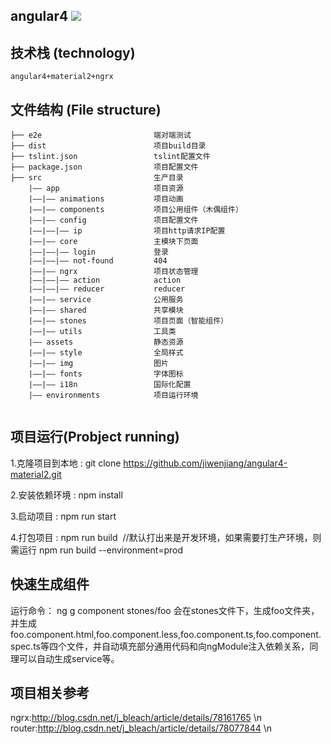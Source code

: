 ## angular4 <img src='https://img.shields.io/badge/node-v7.8.0-green.svg'>
   
## 技术栈 (technology)

```
angular4+material2+ngrx 
```

## 文件结构 (File structure)


```
├── e2e                         端对端测试
├── dist                        项目build目录
├── tslint.json                 tslint配置文件
├── package.json                项目配置文件
├── src                         生产目录
    |—— app                     项目资源
    |——|—— animations           项目动画
    |——|—— components           项目公用组件（木偶组件）
    |——|—— config               项目配置文件    
    |——|——|—— ip                项目http请求IP配置    
    |——|—— core                 主模块下页面  
    |——|——|—— login             登录 
    |——|——|—— not-found         404 
    |——|—— ngrx                 项目状态管理
    |——|——|—— action            action
    |——|——|—— reducer           reducer
    |——|—— service              公用服务  
    |——|—— shared               共享模块
    |——|—— stones               项目页面（智能组件）
    |——|—— utils                工具类  
    |—— assets                  静态资源
    |——|—— style                全局样式    
    |——|—— img                  图片
    |——|—— fonts                字体图标
    |——|—— i18n                 国际化配置
    |—— environments            项目运行环境
   
```



## 项目运行(Probject running)

1.克隆项目到本地 : git clone https://github.com/jiwenjiang/angular4-material2.git 

2.安装依赖环境 : npm install      

3.启动项目 : npm run start        

4.打包项目 : npm run build  //默认打出来是开发环境，如果需要打生产环境，则需运行 npm run build --environment=prod


## 快速生成组件
运行命令： ng g component stones/foo 
会在stones文件下，生成foo文件夹，并生成foo.component.html,foo.component.less,foo.component.ts,foo.component.spec.ts等四个文件，并自动填充部分通用代码和向ngModule注入依赖关系，同理可以自动生成service等。

## 项目相关参考

ngrx:http://blog.csdn.net/j_bleach/article/details/78161765 \n
router:http://blog.csdn.net/j_bleach/article/details/78077844 \n



